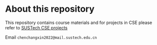 # About this repository

This repository contains course materials and for projects in CSE please refer to [SUSTech CSE projects](https://github.com/danielchen3/SUSTech-Projects)

Email `chenchangxin2022@mail.sustech.edu.cn`
